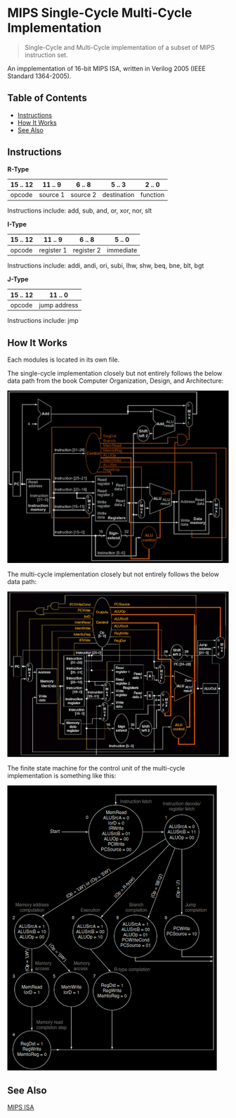 # MIPS Single-Cycle Multi-Cycle Implementation
> Single-Cycle and Multi-Cycle implementation of a subset of MIPS instruction set. 

An impplementation of 16-bit MIPS ISA, written in Verilog 2005 (IEEE Standard 1364-2005). 

## Table of Contents
- [Instructions](#Instructions)
- [How It Works](#How-It-Works)
- [See Also](#see-also)

## Instructions

**R-Type**

| 15 .. 12 | 11 .. 9 | 6 .. 8 | 5 .. 3 | 2 .. 0 |
| ---- | ---- | ---- | ---- | ---- | 
| opcode | source 1 | source 2 | destination | function |


Instructions include: add, sub, and, or, xor, nor, slt

**I-Type**

| 15 .. 12 | 11 .. 9 | 6 .. 8 | 5 .. 0 |
| ---- | ---- | ---- | ---- |
| opcode | register 1 | register 2 | immediate |

Instructions include: addi, andi, ori, subi, lhw, shw, beq, bne, blt, bgt

**J-Type**

| 15 .. 12 | 11 .. 0 |
| ---- | ---- |
| opcode | jump address |

Instructions include: jmp

## How It Works

Each modules is located in its own file.

The single-cycle implementation closely but not entirely follows the below data path from the book Computer Organization, Design, and Architecture:

![single-cycle](screenshots/singlecycle.png)

The multi-cycle implementation closely but not entirely follows the below data path:

![multi-cycle](screenshots/multicycle.png)

The finite state machine for the control unit of the multi-cycle implementation is something like this:

![multi-cycle](screenshots/fsm-signals.png)


## See Also

[MIPS ISA](https://en.wikipedia.org/wiki/MIPS_architecture)
